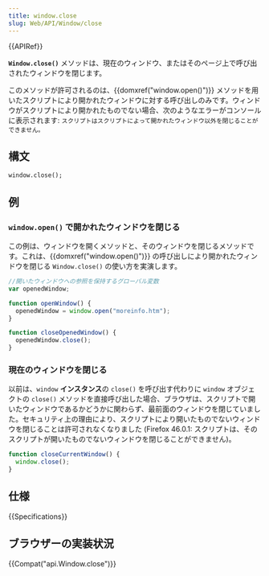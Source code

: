 ```yaml
---
title: window.close
slug: Web/API/Window/close
---
```


{{APIRef}}

**`Window.close()`** メソッドは、現在のウィンドウ、またはそのページ上で呼び出されたウィンドウを閉じます。

このメソッドが許可されるのは、{{domxref("window.open()")}} メソッドを用いたスクリプトにより開かれたウィンドウに対する呼び出しのみです。ウィンドウがスクリプトにより開かれたものでない場合、次のようなエラーがコンソールに表示されます: `スクリプトはスクリプトによって開かれたウィンドウ以外を閉じることができません。`

## 構文

```
window.close();
```

## 例

### `window.open()` で開かれたウィンドウを閉じる

この例は、ウィンドウを開くメソッドと、そのウィンドウを閉じるメソッドです。これは、{{domxref("window.open()")}} の呼び出しにより開かれたウィンドウを閉じる `Window.close()` の使い方を実演します。

```js
//開いたウィンドウへの参照を保持するグローバル変数
var openedWindow;

function openWindow() {
  openedWindow = window.open("moreinfo.htm");
}

function closeOpenedWindow() {
  openedWindow.close();
}
```

### 現在のウィンドウを閉じる

以前は、`window` **インスタンス**の `close()` を呼び出す代わりに `window` オブジェクトの `close()` メソッドを直接呼び出した場合、ブラウザは、スクリプトで開いたウィンドウであるかどうかに関わらず、最前面のウィンドウを閉じていました。セキュリティ上の理由により、スクリプトにより開いたものでないウィンドウを閉じることは許可されなくなりました (Firefox 46.0.1: スクリプトは、そのスクリプトが開いたものでないウィンドウを閉じることができません)。

```js
function closeCurrentWindow() {
  window.close();
}
```

## 仕様

{{Specifications}}

## ブラウザーの実装状況

{{Compat("api.Window.close")}}
